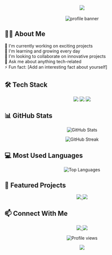 <!-- Header with animated text -->
<h1 align="center">
  <img src="https://readme-typing-svg.herokuapp.com/?lines=Hi+there!+👋;Welcome+to+my+GitHub+profile!&center=true&size=30">
</h1>

<!-- Profile Banner -->
<p align="center">
  <img src="/api/placeholder/1200/300" alt="profile banner">
</p>

<!-- About Me Section -->
## 👨‍💻 About Me

🔭 I'm currently working on exciting projects  
🌱 I'm learning and growing every day  
👯 I'm looking to collaborate on innovative projects  
💬 Ask me about anything tech-related  
⚡ Fun fact: [Add an interesting fact about yourself]

<!-- Tech Stack -->
## 🛠️ Tech Stack

<p align="center">
  <!-- Add your tech stack badges here -->
  <img src="https://img.shields.io/badge/-JavaScript-F7DF1E?style=flat-square&logo=javascript&logoColor=black" />
  <img src="https://img.shields.io/badge/-Python-3776AB?style=flat-square&logo=python&logoColor=white" />
  <img src="https://img.shields.io/badge/-React-61DAFB?style=flat-square&logo=react&logoColor=black" />
  <!-- Add more badges as needed -->
</p>

<!-- GitHub Stats -->
## 📊 GitHub Stats

<p align="center">
  <img src="https://github-readme-stats.vercel.app/api?username=YOUR_USERNAME&show_icons=true&theme=radical" alt="GitHub Stats" />
</p>

<p align="center">
  <img src="https://github-readme-streak-stats.herokuapp.com/?user=YOUR_USERNAME&theme=radical" alt="GitHub Streak" />
</p>

<!-- Top Languages -->
## 💻 Most Used Languages

<p align="center">
  <img src="https://github-readme-stats.vercel.app/api/top-langs/?username=YOUR_USERNAME&layout=compact&theme=radical" alt="Top Languages" />
</p>

<!-- Projects Section -->
## 🚀 Featured Projects

<p align="center">
  <a href="https://github.com/YOUR_USERNAME/project1">
    <img src="https://github-readme-stats.vercel.app/api/pin/?username=YOUR_USERNAME&repo=project1&theme=radical" />
  </a>
  <a href="https://github.com/YOUR_USERNAME/project2">
    <img src="https://github-readme-stats.vercel.app/api/pin/?username=YOUR_USERNAME&repo=project2&theme=radical" />
  </a>
</p>

<!-- Contact Section -->
## 📫 Connect With Me

<p align="center">
  <a href="https://linkedin.com/in/YOUR_LINKEDIN">
    <img src="https://img.shields.io/badge/-LinkedIn-0077B5?style=flat-square&logo=linkedin&logoColor=white" />
  </a>
  <a href="https://twitter.com/YOUR_TWITTER">
    <img src="https://img.shields.io/badge/-Twitter-1DA1F2?style=flat-square&logo=twitter&logoColor=white" />
  </a>
  <!-- Add more social links as needed -->
</p>

<!-- Profile Views Counter -->
<p align="center">
  <img src="https://komarev.com/ghpvc/?username=YOUR_USERNAME&color=blueviolet" alt="Profile views" />
</p>

<!-- Footer -->
<p align="center">
  <img src="https://capsule-render.vercel.app/api?type=waving&color=gradient&height=100&section=footer" />
</p>
